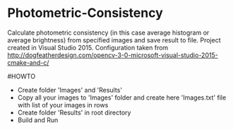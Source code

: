 # Photometric-Consistency
Calculate photometric consistency (in this case average histogram or average brightness) from specified images and save result to file. Project created in Visual Studio 2015. Configuration taken from http://dogfeatherdesign.com/opencv-3-0-microsoft-visual-studio-2015-cmake-and-c/

#HOWTO
* Create folder 'Images' and 'Results'
* Copy all your images to 'Images' folder and create here 'Images.txt' file with list of your images in rows
* Create folder 'Results' in root directory
* Build and Run

